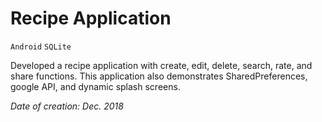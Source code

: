 # Recipe Application 

`Android` `SQLite`

Developed a recipe application with create, edit, delete, search, rate, and share functions. This application also demonstrates SharedPreferences, google API, and dynamic splash screens.

_Date of creation: Dec. 2018_
